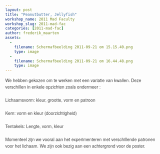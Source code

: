 ```yaml
---
layout: post
title: "Peanutbutter, Jellyfish"
workshop_name: 2011 Mad Faculty
workshop_slug: 2011-mad-fac
categories: [2011-mad-fac]
author: frederik_maarten 
assets:
  -
    filename: Schermafbeelding 2011-09-21 om 15.15.40.png
    type: image
  -
    filename: Schermafbeelding 2011-09-21 om 16.44.48.png
    type: image
---
```

<div><span class="Apple-style-span" style="color: rgb(68, 68, 68); font-family: HelveticaNeue, 'Helvetica Neue', Helvetica, Arial, sans-serif; font-size: 14px; line-height: 21px; background-color: rgba(255, 255, 255, 0.699219); ">We hebben gekozen om te werken met een variatie van kwallen. Deze verschillen in enkele opzichten zoals ondermeer :</span></div><div><span class="Apple-style-span" style="color: rgb(68, 68, 68); font-family: HelveticaNeue, 'Helvetica Neue', Helvetica, Arial, sans-serif; font-size: 14px; line-height: 21px; background-color: rgba(255, 255, 255, 0.699219); "><br /></span></div><div><font class="Apple-style-span" color="#444444" face="HelveticaNeue, 'Helvetica Neue', Helvetica, Arial, sans-serif"><span class="Apple-style-span" style="font-size: 14px; line-height: 21px;">Lichaamsvorm: kleur, grootte, vorm en patroon</span></font></div><div><font class="Apple-style-span" color="#444444" face="HelveticaNeue, 'Helvetica Neue', Helvetica, Arial, sans-serif"><span class="Apple-style-span" style="font-size: 14px; line-height: 21px;"><br /></span></font></div><div><font class="Apple-style-span" color="#444444" face="HelveticaNeue, 'Helvetica Neue', Helvetica, Arial, sans-serif"><span class="Apple-style-span" style="font-size: 14px; line-height: 21px;">Kern: vorm en kleur (doorzichtigheid)</span></font></div><div><font class="Apple-style-span" color="#444444" face="HelveticaNeue, 'Helvetica Neue', Helvetica, Arial, sans-serif"><span class="Apple-style-span" style="font-size: 14px; line-height: 21px;"><br /></span></font></div><div><font class="Apple-style-span" color="#444444" face="HelveticaNeue, 'Helvetica Neue', Helvetica, Arial, sans-serif"><span class="Apple-style-span" style="font-size: 14px; line-height: 21px;">Tentakels: Lengte, vorm, kleur</span></font></div><div><font class="Apple-style-span" color="#444444" face="HelveticaNeue, 'Helvetica Neue', Helvetica, Arial, sans-serif"><span class="Apple-style-span" style="font-size: 14px; line-height: 21px;"><br /></span></font></div><div><font class="Apple-style-span" color="#444444" face="HelveticaNeue, 'Helvetica Neue', Helvetica, Arial, sans-serif"><span class="Apple-style-span" style="font-size: 14px; line-height: 21px;">Momenteel zijn we vooral aan het experimenteren met verschillende patronen voor het lichaam. We zijn ook bezig aan een achtergrond voor de poster.&nbsp;</span></font></div><div><font class="Apple-style-span" color="#444444" face="HelveticaNeue, 'Helvetica Neue', Helvetica, Arial, sans-serif"><span class="Apple-style-span" style="font-size: 14px; line-height: 21px;"><br /></span></font></div><div><font class="Apple-style-span" color="#444444" face="HelveticaNeue, 'Helvetica Neue', Helvetica, Arial, sans-serif"><span class="Apple-style-span" style="font-size: 14px; line-height: 21px;"><br /></span></font></div>
